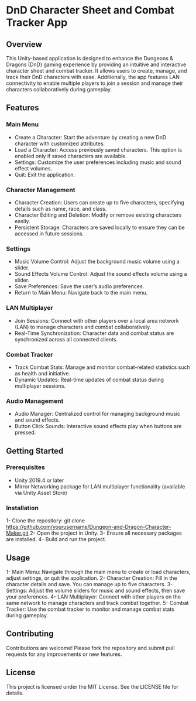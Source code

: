 # DnD Character Sheet and Combat Tracker App
## Overview
This Unity-based application is designed to enhance the Dungeons & Dragons (DnD) gaming experience by providing an intuitive and interactive character sheet and combat tracker. It allows users to create, manage, and track their DnD characters with ease. Additionally, the app features LAN connectivity to enable multiple players to join a session and manage their characters collaboratively during gameplay.

## Features
### Main Menu
- Create a Character: Start the adventure by creating a new DnD character with customized attributes.
- Load a Character: Access previously saved characters. This option is enabled only if saved characters are available.
- Settings: Customize the user preferences including music and sound effect volumes.
- Quit: Exit the application.
### Character Management
- Character Creation: Users can create up to five characters, specifying details such as name, race, and class.
- Character Editing and Deletion: Modify or remove existing characters easily.
- Persistent Storage: Characters are saved locally to ensure they can be accessed in future sessions.
### Settings
- Music Volume Control: Adjust the background music volume using a slider.
- Sound Effects Volume Control: Adjust the sound effects volume using a slider.
- Save Preferences: Save the user’s audio preferences.
- Return to Main Menu: Navigate back to the main menu.
### LAN Multiplayer
- Join Sessions: Connect with other players over a local area network (LAN) to manage characters and combat collaboratively.
- Real-Time Synchronization: Character data and combat status are synchronized across all connected clients.
### Combat Tracker
- Track Combat Stats: Manage and monitor combat-related statistics such as health and initiative.
- Dynamic Updates: Real-time updates of combat status during multiplayer sessions.
### Audio Management
- Audio Manager: Centralized control for managing background music and sound effects.
- Button Click Sounds: Interactive sound effects play when buttons are pressed.
## Getting Started
### Prerequisites
- Unity 2019.4 or later
- Mirror Networking package for LAN multiplayer functionality (available via Unity Asset Store)
### Installation
1- Clone the repository:
git clone https://github.com/yourusername/Dungeon-and-Dragon-Character-Maker.git
2- Open the project in Unity.
3- Ensure all necessary packages are installed.
4- Build and run the project.
## Usage
1- Main Menu: Navigate through the main menu to create or load characters, adjust settings, or quit the application.
2- Character Creation: Fill in the character details and save. You can manage up to five characters.
3- Settings: Adjust the volume sliders for music and sound effects, then save your preferences.
4- LAN Multiplayer: Connect with other players on the same network to manage characters and track combat together.
5- Combat Tracker: Use the combat tracker to monitor and manage combat stats during gameplay.
## Contributing
Contributions are welcome! Please fork the repository and submit pull requests for any improvements or new features.

## License
This project is licensed under the MIT License. See the LICENSE file for details.
